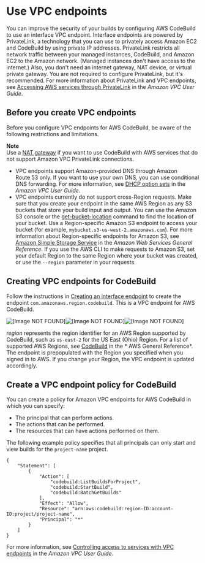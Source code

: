 # Use VPC endpoints<a name="use-vpc-endpoints-with-codebuild"></a>

 You can improve the security of your builds by configuring AWS CodeBuild to use an interface VPC endpoint\. Interface endpoints are powered by PrivateLink, a technology that you can use to privately access Amazon EC2 and CodeBuild by using private IP addresses\. PrivateLink restricts all network traffic between your managed instances, CodeBuild, and Amazon EC2 to the Amazon network\. \(Managed instances don't have access to the internet\.\) Also, you don't need an internet gateway, NAT device, or virtual private gateway\. You are not required to configure PrivateLink, but it's recommended\. For more information about PrivateLink and VPC endpoints, see [Accessing AWS services through PrivateLink](https://docs.aws.amazon.com/vpc/latest/userguide/how-it-works.html#what-is-privatelink) in the *Amazon VPC User Guide*\. 

## Before you create VPC endpoints<a name="vpc-endpoints-before-you-begin"></a>

 Before you configure VPC endpoints for AWS CodeBuild, be aware of the following restrictions and limitations\. 

**Note**  
 Use a [NAT gateway](https://docs.aws.amazon.com/vpc/latest/userguide/VPC_NAT_Instance.html) if you want to use CodeBuild with AWS services that do not support Amazon VPC PrivateLink connections\. 
+  VPC endpoints support Amazon\-provided DNS through Amazon Route 53 only\. If you want to use your own DNS, you can use conditional DNS forwarding\. For more information, see [DHCP option sets](https://docs.aws.amazon.com/vpc/latest/userguide/VPC_DHCP_Options.html) in the *Amazon VPC User Guide*\. 
+  VPC endpoints currently do not support cross\-Region requests\. Make sure that you create your endpoint in the same AWS Region as any S3 buckets that store your build input and output\. You can use the Amazon S3 console or the [get\-bucket\-location](https://docs.aws.amazon.com/cli/latest/reference/s3api/get-bucket-location.html) command to find the location of your bucket\. Use a Region\-specific Amazon S3 endpoint to access your bucket \(for example, `mybucket.s3-us-west-2.amazonaws.com`\)\. For more information about Region\-specific endpoints for Amazon S3, see [Amazon Simple Storage Service](https://docs.aws.amazon.com/general/latest/gr/rande.html#s3_region) in the *Amazon Web Services General Reference*\. If you use the AWS CLI to make requests to Amazon S3, set your default Region to the same Region where your bucket was created, or use the `--region` parameter in your requests\.

## Creating VPC endpoints for CodeBuild<a name="creating-vpc-endpoints"></a>

Follow the instructions in [Creating an interface endpoint](https://docs.aws.amazon.com/vpc/latest/userguide/vpce-interface.html#create-interface-endpoint) to create the endpoint `com.amazonaws.region.codebuild`\. This is a VPC endpoint for AWS CodeBuild\. 

![\[Image NOT FOUND\]](http://docs.aws.amazon.com/codebuild/latest/userguide/images/vpc-endpoint.png)![\[Image NOT FOUND\]](http://docs.aws.amazon.com/codebuild/latest/userguide/)![\[Image NOT FOUND\]](http://docs.aws.amazon.com/codebuild/latest/userguide/)

 *region* represents the region identifier for an AWS Region supported by CodeBuild, such as `us-east-2` for the US East \(Ohio\) Region\. For a list of supported AWS Regions, see [CodeBuild](https://docs.aws.amazon.com/general/latest/gr/rande.html#codebuild_region) in the * AWS General Reference*\. The endpoint is prepopulated with the Region you specified when you signed in to AWS\. If you change your Region, the VPC endpoint is updated accordingly\. 

## Create a VPC endpoint policy for CodeBuild<a name="creating-vpc-endpoint-policy"></a>

 You can create a policy for Amazon VPC endpoints for AWS CodeBuild in which you can specify:
+ The principal that can perform actions\.
+ The actions that can be performed\.
+ The resources that can have actions performed on them\. 

The following example policy specifies that all principals can only start and view builds for the `project-name` project\. 

```
{
    "Statement": [
        {
            "Action": [
                "codebuild:ListBuildsForProject",
                "codebuild:StartBuild",
                "codebuild:BatchGetBuilds"
            ],
            "Effect": "Allow",
            "Resource": "arn:aws:codebuild:region-ID:account-ID:project/project-name",
            "Principal": "*"
        }
    ]
}
```

 For more information, see [Controlling access to services with VPC endpoints](https://docs.aws.amazon.com/vpc/latest/userguide/vpc-endpoints-access.html) in the *Amazon VPC User Guide*\. 